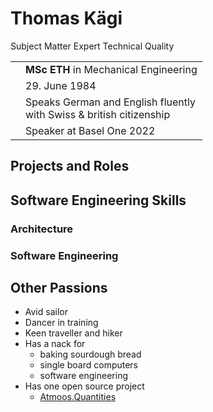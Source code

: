 # Thomas Kägi

Subject Matter Expert Technical Quality

| | |
|-|-|
| | **MSc ETH** in Mechanical Engineering |
| | 29\. June 1984 |
| | Speaks German and English fluently</br> with Swiss & british citizenship|
| | Speaker at Basel One 2022 |

## Projects and Roles

## Software Engineering Skills

### Architecture

### Software Engineering

## Other Passions

- Avid sailor
- Dancer in training
- Keen traveller and hiker
- Has a nack for
  - baking sourdough bread
  - single board computers
  - software engineering
- Has one open source project
  - [Atmoos.Quantities](https://github.com/atmoos/Quantities)
